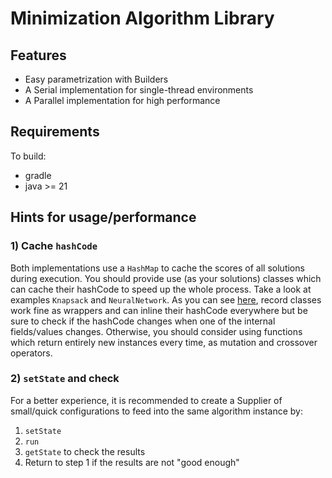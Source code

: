 # Minimization Algorithm Library

## Features
- Easy parametrization with Builders
- A Serial implementation for single-thread environments
- A Parallel implementation for high performance

## Requirements
To build:
- gradle
- java >= 21

## Hints for usage/performance
### 1) Cache `hashCode`
Both implementations use a `HashMap` to cache the scores of all solutions during execution. You should provide use (as your solutions) classes which can cache their hashCode to speed up the whole process. Take a look at examples `Knapsack` and `NeuralNetwork`. As you can see [here](https://godbolt.org/z/e76aPoro4), record classes work fine as wrappers and can inline their hashCode everywhere but be sure to check if the hashCode changes when one of the internal fields/values changes. Otherwise, you should consider using functions which return entirely new instances every time, as mutation and crossover operators.
### 2) `setState` and check
For a better experience, it is recommended to create a Supplier of small/quick configurations to feed into the same algorithm instance by:
1. `setState`
2. `run`
3. `getState` to check the results
4. Return to step 1 if the results are not "good enough"
